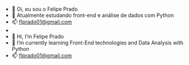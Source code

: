 - 👋 Oi, eu sou o Felipe Prado
- 🌱 Atualmente estudando front-end e análise de dados com Python
- 📫 flprado01@gmail.com
- 
- 👋 Hi, I’m Felipe Prado
- 🌱 I’m currently learning Front-End technologies and Data Analysis with Python
- 📫 flprado01@gmail.com

<!---
felipeprado01/felipeprado01 is a ✨ special ✨ repository because its `README.md` (this file) appears on your GitHub profile.
You can click the Preview link to take a look at your changes.
--->
